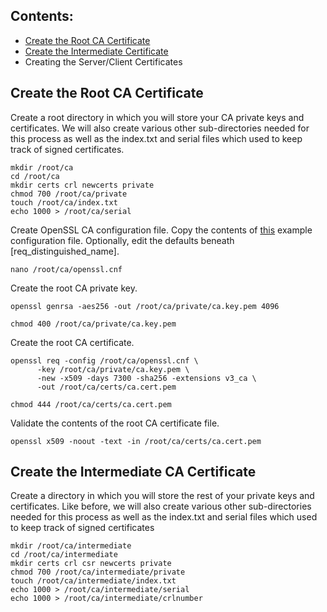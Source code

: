 ## Contents:
* [Create the Root CA Certificate](https://github.com/Bodayngo/openssl/blob/main/README.md#create-the-root-ca-certificate)
* [Create the Intermediate Certificate](https://github.com/Bodayngo/openssl/blob/main/README.md#create-the-intermediate-ca-certificate)
* Creating the Server/Client Certificates

## Create the Root CA Certificate
Create a root directory in which you will store your CA private keys and certificates. We will also create various other sub-directories needed for this process as well as the index.txt and serial files which used to keep track of signed certificates.
```
mkdir /root/ca
cd /root/ca
mkdir certs crl newcerts private
chmod 700 /root/ca/private
touch /root/ca/index.txt
echo 1000 > /root/ca/serial
```
Create OpenSSL CA configuration file. Copy the contents of [this](https://github.com/Bodayngo/openssl/blob/main/example-root-ca-config) example configuration file. Optionally, edit the defaults beneath [req_distinguished_name].
```
nano /root/ca/openssl.cnf
```
Create the root CA private key.
```
openssl genrsa -aes256 -out /root/ca/private/ca.key.pem 4096
```
```
chmod 400 /root/ca/private/ca.key.pem
```
Create the root CA certificate.
```
openssl req -config /root/ca/openssl.cnf \
      -key /root/ca/private/ca.key.pem \
      -new -x509 -days 7300 -sha256 -extensions v3_ca \
      -out /root/ca/certs/ca.cert.pem
```
```
chmod 444 /root/ca/certs/ca.cert.pem
```
Validate the contents of the root CA certificate file.
```
openssl x509 -noout -text -in /root/ca/certs/ca.cert.pem
```
## Create the Intermediate CA Certificate
Create a directory in which you will store the rest of your private keys and certificates. Like before, we will also create various other sub-directories needed for this process as well as the index.txt and serial files which used to keep track of signed certificates
```
mkdir /root/ca/intermediate
cd /root/ca/intermediate
mkdir certs crl csr newcerts private
chmod 700 /root/ca/intermediate/private
touch /root/ca/intermediate/index.txt
echo 1000 > /root/ca/intermediate/serial
echo 1000 > /root/ca/intermediate/crlnumber
```
